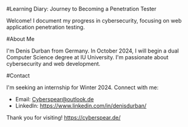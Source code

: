 #Learning Diary: Journey to Becoming a Penetration Tester


Welcome! I document my progress in cybersecurity, focusing on web application penetration testing.

#About Me

I'm Denis Durban from Germany. In October 2024, I will begin a dual Computer Science degree at IU University. I'm passionate about cybersecurity and web development.

#Contact

I'm seeking an internship for Winter 2024. Connect with me:

- Email: Cyberspear@outlook.de
- LinkedIn: https://www.linkedin.com/in/denisdurban/

Thank you for visiting!
https://cyberspear.de/
